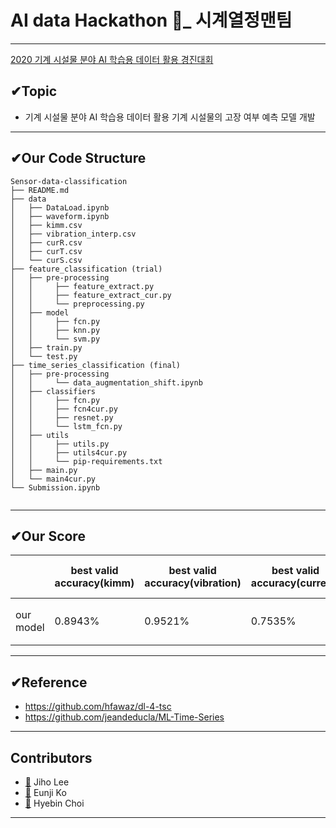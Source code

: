 # AI data Hackathon 🔧_ 시계열정맨팀
---
[2020 기계 시설물 분야 AI 학습용 데이터 활용 경진대회](https://www.aidatahackathon.com/) 

## ✔Topic

- 기계 시설물 분야 AI 학습용 데이터 활용 기계 시설물의 고장 여부 예측 모델 개발 
---

## ✔Our Code Structure

```
Sensor-data-classification
├── README.md
├── data
│   ├── DataLoad.ipynb
│   ├── waveform.ipynb
│   ├── kimm.csv
│   ├── vibration_interp.csv
│   ├── curR.csv
│   ├── curT.csv
│   └── curS.csv
├── feature_classification (trial)
│   ├── pre-processing
│   │     ├── feature_extract.py
│   │     ├── feature_extract_cur.py
│   │     └── preprocessing.py
│   ├── model
│   │     ├── fcn.py
│   │     ├── knn.py
│   │     └── svm.py
│   ├── train.py
│   └── test.py
├── time_series_classification (final)
│   ├── pre-processing
│   │     └── data_augmentation_shift.ipynb
│   ├── classifiers
│   │     ├── fcn.py
│   │     ├── fcn4cur.py
│   │     ├── resnet.py
│   │     └── lstm_fcn.py
│   ├── utils
│   │     ├── utils.py
│   │     ├── utils4cur.py
│   │     └── pip-requirements.txt
│   ├── main.py
│   └── main4cur.py
└── Submission.ipynb
   
```
---
## ✔Our Score

||best valid accuracy(kimm)|best valid accuracy(vibration)|best valid accuracy(current)|final test score|
|---|---|---|---|--|
|our model|0.8943%|0.9521%|0.7535%|100점/150점|

---
## ✔Reference

- https://github.com/hfawaz/dl-4-tsc
- https://github.com/jeandeducla/ML-Time-Series
---
## Contributors

- [👩](https://github.com/jiho-030) Jiho Lee
- [👩](https://github.com/kole2706) Eunji Ko
- [👩](https://github.com/lilly9117) Hyebin Choi
---
